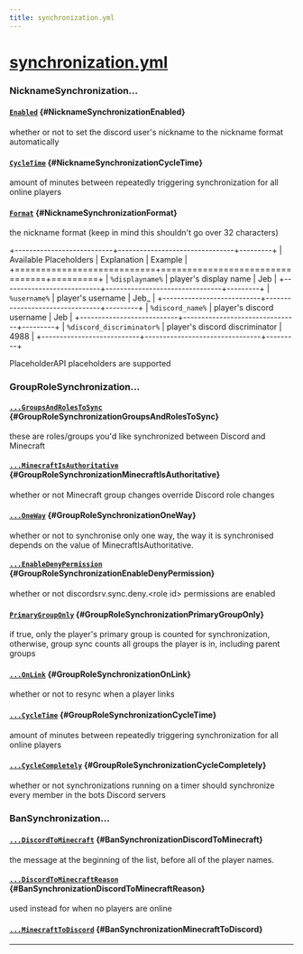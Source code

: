 ```yaml
---
title: synchronization.yml
---
```


# [synchronization.yml](https://config.discordsrv.com/synchronization/_)

### NicknameSynchronization...
#### [`Enabled`](https://config.discordsrv.com/synchronization/NicknameSynchronizationEnabled) {#NicknameSynchronizationEnabled}
whether or not to set the discord user's nickname to the nickname format automatically

#### [`CycleTime`](https://config.discordsrv.com/synchronization/NicknameSynchronizationCycleTime) {#NicknameSynchronizationCycleTime}
amount of minutes between repeatedly triggering synchronization for all online players
#### [`Format`](https://config.discordsrv.com/synchronization/NicknameSynchronizationFormat) {#NicknameSynchronizationFormat}
the nickname format (keep in mind this shouldn't go over 32 characters)

+---------------------------+--------------------------------+---------+
| Available Placeholders    | Explanation                    | Example |
+===========================+================================+=========+
| `%displayname%`           | player's display name          | Jeb     |
+---------------------------+--------------------------------+---------+
| `%username%`              | player's username              | Jeb_    |
+---------------------------+--------------------------------+---------+
| `%discord_name%`          | player's discord username      | Jeb     |
+---------------------------+--------------------------------+---------+
| `%discord_discriminator%` | player's discord discriminator | 4988    |
+---------------------------+--------------------------------+---------+

PlaceholderAPI placeholders are supported

### GroupRoleSynchronization...
#### [`...GroupsAndRolesToSync`](https://config.discordsrv.com/synchronization/GroupRoleSynchronizationGroupsAndRolesToSync) {#GroupRoleSynchronizationGroupsAndRolesToSync}
these are roles/groups you'd like synchronized between Discord and Minecraft

#### [`...MinecraftIsAuthoritative`](https://config.discordsrv.com/synchronization/GroupRoleSynchronizationMinecraftIsAuthoritative) {#GroupRoleSynchronizationMinecraftIsAuthoritative}
whether or not Minecraft group changes override Discord role changes
#### [`...OneWay`](https://config.discordsrv.com/synchronization/GroupRoleSynchronizationOneWay) {#GroupRoleSynchronizationOneWay}
whether or not to synchronise only one way, the way it is synchronised depends on the value of MinecraftIsAuthoritative.
#### [`...EnableDenyPermission`](https://config.discordsrv.com/synchronization/GroupRoleSynchronizationEnableDenyPermission) {#GroupRoleSynchronizationEnableDenyPermission}
whether or not discordsrv.sync.deny.&lt;role id&gt; permissions are enabled

#### [`PrimaryGroupOnly`](https://config.discordsrv.com/synchronization/GroupRoleSynchronizationPrimaryGroupOnly) {#GroupRoleSynchronizationPrimaryGroupOnly}
if true, only the player's primary group is counted for synchronization, otherwise, group sync counts all groups the player is in, including parent groups

#### [`...OnLink`](https://config.discordsrv.com/synchronization/GroupRoleSynchronizationOnLink) {#GroupRoleSynchronizationOnLink}
whether or not to resync when a player links

#### [`...CycleTime`](https://config.discordsrv.com/synchronization/GroupRoleSynchronizationCycleTime) {#GroupRoleSynchronizationCycleTime}
amount of minutes between repeatedly triggering synchronization for all online players

#### [`...CycleCompletely`](https://config.discordsrv.com/synchronization/GroupRoleSynchronizationCycleCompletely) {#GroupRoleSynchronizationCycleCompletely}
whether or not synchronizations running on a timer should synchronize every member in the bots Discord servers

### BanSynchronization...
#### [`...DiscordToMinecraft`](https://config.discordsrv.com/synchronization/BanSynchronizationDiscordToMinecraft) {#BanSynchronizationDiscordToMinecraft}
the message at the beginning of the list, before all of the player names.
#### [`...DiscordToMinecraftReason`](https://config.discordsrv.com/synchronization/BanSynchronizationDiscordToMinecraftReason) {#BanSynchronizationDiscordToMinecraftReason}
used instead for when no players are online
#### [`...MinecraftToDiscord`](https://config.discordsrv.com/synchronization/BanSynchronizationMinecraftToDiscord) {#BanSynchronizationMinecraftToDiscord}

---
